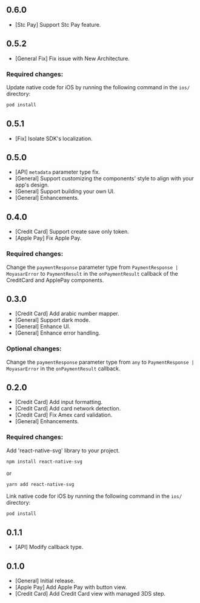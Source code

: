 ## 0.6.0

- [Stc Pay] Support Stc Pay feature.

## 0.5.2

- [General Fix] Fix issue with New Architecture.

### Required changes:

Update native code for iOS by running the following command in the `ios/` directory:

```sh
pod install
```

## 0.5.1

- [Fix] Isolate SDK's localization.

## 0.5.0

- [API] `metadata` parameter type fix.
- [General] Support customizing the components' style to align with your app's design.
- [General] Support building your own UI.
- [General] Enhancements.

## 0.4.0

- [Credit Card] Support create save only token.
- [Apple Pay] Fix Apple Pay.

### Required changes:

Change the `paymentResponse` parameter type from `PaymentResponse | MoyasarError` to `PaymentResult` in the `onPaymentResult` callback of the CreditCard and ApplePay components.

## 0.3.0

- [Credit Card] Add arabic number mapper.
- [General] Support dark mode.
- [General] Enhance UI.
- [General] Enhance error handling.

### Optional changes:

Change the `paymentResponse` parameter type from `any` to `PaymentResponse | MoyasarError` in the `onPaymentResult` callback.

## 0.2.0

- [Credit Card] Add input formatting.
- [Credit Card] Add card network detection.
- [Credit Card] Fix Amex card validation.
- [General] Enhancements.

### Required changes:

Add 'react-native-svg' library to your project.

```sh
npm install react-native-svg
```

or

```sh
yarn add react-native-svg
```

Link native code for iOS by running the following command in the `ios/` directory:

```sh
pod install
```

## 0.1.1

- [API] Modify callback type.

## 0.1.0

- [General] Initial release.
- [Apple Pay] Add Apple Pay with button view.
- [Credit Card] Add Credit Card view with managed 3DS step.
